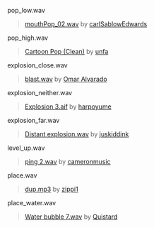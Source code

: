 pop_low.wav
> [mouthPop_02.wav](http://freesound.org/people/carlSablowEdwards/sounds/47498/) by [carlSablowEdwards](http://freesound.org/people/carlSablowEdwards/)

pop_high.wav
> [Cartoon Pop (Clean)](http://freesound.org/people/unfa/sounds/245645/) by [unfa](http://freesound.org/people/unfa/)

explosion_close.wav
> [blast.wav](http://freesound.org/people/Omar%20Alvarado/sounds/127951/) by [Omar Alvarado](http://freesound.org/people/Omar%20Alvarado/)

explosion_neither.wav
> [Explosion 3.aif](http://freesound.org/people/harpoyume/sounds/86026/) by [harpoyume](http://freesound.org/people/harpoyume/)

explosion_far.wav
> [Distant explosion.wav](http://freesound.org/people/juskiddink/sounds/108640/) by [juskiddink](http://freesound.org/people/juskiddink/)

level_up.wav
> [ping 2.wav](http://freesound.org/people/cameronmusic/sounds/138419/) by [cameronmusic](http://freesound.org/people/cameronmusic/)

place.wav
> [dup.mp3](http://freesound.org/people/zippi1/sounds/17945/) by [zippi1](http://freesound.org/people/zippi1/)

place_water.wav
> [Water bubble 7.wav](http://freesound.org/people/Quistard/sounds/166819/) by [Quistard](http://freesound.org/people/Quistard/)